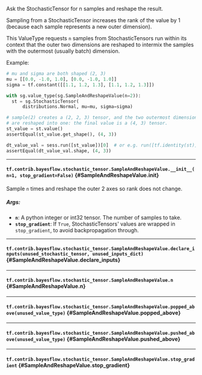 Ask the StochasticTensor for n samples and reshape the result.

Sampling from a StochasticTensor increases the rank of the value by 1
(because each sample represents a new outer dimension).

This ValueType requests `n` samples from StochasticTensors run within its
context that the outer two dimensions are reshaped to intermix the samples
with the outermost (usually batch) dimension.

Example:

```python
# mu and sigma are both shaped (2, 3)
mu = [[0.0, -1.0, 1.0], [0.0, -1.0, 1.0]]
sigma = tf.constant([[1.1, 1.2, 1.3], [1.1, 1.2, 1.3]])

with sg.value_type(sg.SampleAndReshapeValue(n=2)):
  st = sg.StochasticTensor(
      distributions.Normal, mu=mu, sigma=sigma)

# sample(2) creates a (2, 2, 3) tensor, and the two outermost dimensions
# are reshaped into one: the final value is a (4, 3) tensor.
st_value = st.value()
assertEqual(st_value.get_shape(), (4, 3))

dt_value_val = sess.run([st_value])[0]  # or e.g. run([tf.identity(st)])[0]
assertEqual(dt_value_val.shape, (4, 3))
```
- - -

#### `tf.contrib.bayesflow.stochastic_tensor.SampleAndReshapeValue.__init__(n=1, stop_gradient=False)` {#SampleAndReshapeValue.__init__}

Sample `n` times and reshape the outer 2 axes so rank does not change.

##### Args:


*  <b>`n`</b>: A python integer or int32 tensor.  The number of samples to take.
*  <b>`stop_gradient`</b>: If `True`, StochasticTensors' values are wrapped in
    `stop_gradient`, to avoid backpropagation through.


- - -

#### `tf.contrib.bayesflow.stochastic_tensor.SampleAndReshapeValue.declare_inputs(unused_stochastic_tensor, unused_inputs_dict)` {#SampleAndReshapeValue.declare_inputs}




- - -

#### `tf.contrib.bayesflow.stochastic_tensor.SampleAndReshapeValue.n` {#SampleAndReshapeValue.n}




- - -

#### `tf.contrib.bayesflow.stochastic_tensor.SampleAndReshapeValue.popped_above(unused_value_type)` {#SampleAndReshapeValue.popped_above}




- - -

#### `tf.contrib.bayesflow.stochastic_tensor.SampleAndReshapeValue.pushed_above(unused_value_type)` {#SampleAndReshapeValue.pushed_above}




- - -

#### `tf.contrib.bayesflow.stochastic_tensor.SampleAndReshapeValue.stop_gradient` {#SampleAndReshapeValue.stop_gradient}




